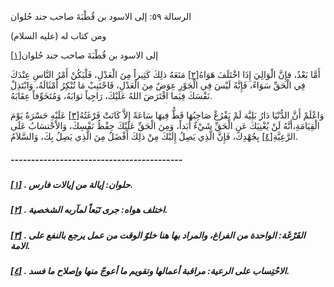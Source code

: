   الرسالة  ٥٩: إلى الاسود بن قُطْبَةَ صاحب جند حُلوان	

ومن كتاب له (عليه السلام)

إلى الاسود بن قُطْبَةَ صاحب جند حُلوان[[١\]](https://arabic.balaghah.net/node/787#_ftn1)

أَمَّا بَعْدُ، فإِنَّ الْوَالِيَ إِذَا اخْتَلَفَ هَوَاهُ[[٢\]](https://arabic.balaghah.net/node/787#_ftn2) مَنَعَهُ ذلِكَ كَثِيراً مِنَ الْعَدْلِ، فَلْيَكُنْ أَمْرُ النَّاسِ  عِنْدَكَ فِي الْحَقِّ سَوَاءً، فَإِنَّهُ لَيْسَ فِي الْجَوْرِ عِوَضٌ  مِنَ الْعَدْلِ، فَاجْتَنِبْ مَا تُنْكِرُ أَمْثَالَهُ، وَابْتَذِلْ  نَفْسَكَ فِيَما افْتَرَضَ اللهُ عَلَيْكَ، رَاجِياً ثوَابَهُ،  وَمُتَخَوِّفاً عِقَابَهُ.

وَاعْلَمْ أَنَّ الدُّنْيَا دَارُ بَلِيَّة لَمْ يَفْرُغْ صَاحِبُهَا قَطُّ فِيهَا سَاعَةً إِلاَّ كَانَتْ فَرْغَتُهُ[[٣\]](https://arabic.balaghah.net/node/787#_ftn3) عَلَيْهِ حَسْرَةً يَوْمَ الْقِيَامَةِ،أَنَّهُ لَنْ يُغْنِيَكَ عَنِ  الْحَقِّ شَيْءٌ أَبَداً، وَمِنَ الْحَقِّ عَلَيْكَ حِفْظُ نَفْسِكَ،  وَالاْحْتسَابُ عَلَى الرَّعِيَّةِ[[٤\]](https://arabic.balaghah.net/node/787#_ftn4) بِجُهْدِكَ، فَإِنَّ الَّذِي يَصِلُ إِلَيْكَ مِنْ ذلِكَ أَفْضَلُ مِنَ الَّذِي يَصِلُ بِكَ، وَالسَّلاَمُ.

##### ------------------------------------------

##### [[١\]](https://arabic.balaghah.net/node/787#_ftnref1) . حلوان: إيالة من إيالات فارس.

##### [[٢\]](https://arabic.balaghah.net/node/787#_ftnref2) . اختلف هواه: جرى تَبَعاً لمآربه الشخصية.

##### [[٣\]](https://arabic.balaghah.net/node/787#_ftnref3) . الفَرْغَة: الواحدة من الفراغ، والمراد بها هنا خلوّ الوقت من عمل يرجع بالنفع على الامة.

##### [[٤\]](https://arabic.balaghah.net/node/787#_ftnref4) . الاحْتِساب على الرعية: مراقبة أعمالها وتقويم ما أعوجّ منها وإصلاح ما فسد. 
